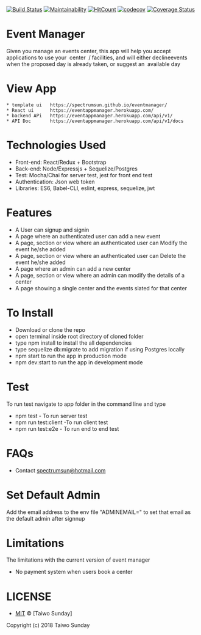 [![Build Status](https://travis-ci.org/Spectrumsun/eventmanager.svg?branch=develop)](https://travis-ci.org/Spectrumsun/eventmanager)
[![Maintainability](https://api.codeclimate.com/v1/badges/f12b2146b1c46953b97a/maintainability)](https://codeclimate.com/github/Spectrumsun/eventmanager/maintainability)
[![HitCount](http://hits.dwyl.io/Spectrumsun/eventmanager.svg)](http://hits.dwyl.io/Spectrumsun/eventmanager)
[![codecov](https://codecov.io/gh/Spectrumsun/eventmanager/branch/develop/graph/badge.svg)](https://codecov.io/gh/Spectrumsun/eventmanager)
[![Coverage Status](https://coveralls.io/repos/github/Spectrumsun/eventmanager/badge.svg?branch=develop)](https://coveralls.io/github/Spectrumsun/eventmanager?branch=develop)


# Event Manager
Given you manage​ ​an​ ​events​ ​center,​ ​this​ ​app​ ​will​ ​help​ ​you​ ​accept​ ​applications​ ​to​ ​use​ ​your​ ​
center  /​ ​facilities,​ ​and​ ​will​ ​either​ ​decline​ ​events​ ​when​ ​the​ ​proposed day is already taken,
or suggest an  available day

# View App
    * template ui   https://spectrumsun.github.io/eventmanager/
    * React ui      https://eventappmanager.herokuapp.com/
    * backend APi   https://eventappmanager.herokuapp.com/api/v1/
    * API Doc       https://eventappmanager.herokuapp.com/api/v1/docs


# Technologies Used
   * Front-end: React/Redux + Bootstrap
   * Back-end: Node/Expressjs + Sequelize/Postgres
   * Test: Mocha/Chai for server test, jest for front end test
   * Authentication: Json web token
   * Libraries: ES6, Babel-CLI, eslint,  express, sequelize, jwt

# Features
   * A User can signup and signin 
   * A page where an authenticated user can add a new event
   * A page, section or view where an authenticated user can Modify the event he/she added
   * A page, section or view where an authenticated user can Delete the event he/she added
   * A page where an admin can add a new center
   * A page, section or view where an admin can modify the details of a center
   * A page showing  a single center and the events slated for that center


# To Install
* Download or clone the repo
* open terminal inside root directory of cloned folder
* type npm install to install the  all dependencies
* type sequelize db:migrate to add migration if using Postgres locally
* npm start to run the app in production mode
* npm dev:start to run the app in development mode

# Test
To run test navigate to app folder in the command line and type
* npm test - To run server test
* npm run test:client -To run client test
* npm run test:e2e - To run end to end test


# FAQs
* Contact spectrumsun@hotmail.com

# Set Default Admin
Add the email address to the env file "ADMINEMAIL=" to set that email as the default admin after signnup

# Limitations
The limitations with the current version of event manager
* No payment system when users book a center



# LICENSE
* [MIT](./LICENSE) © [Taiwo Sunday]

Copyright (c) 2018 Taiwo Sunday